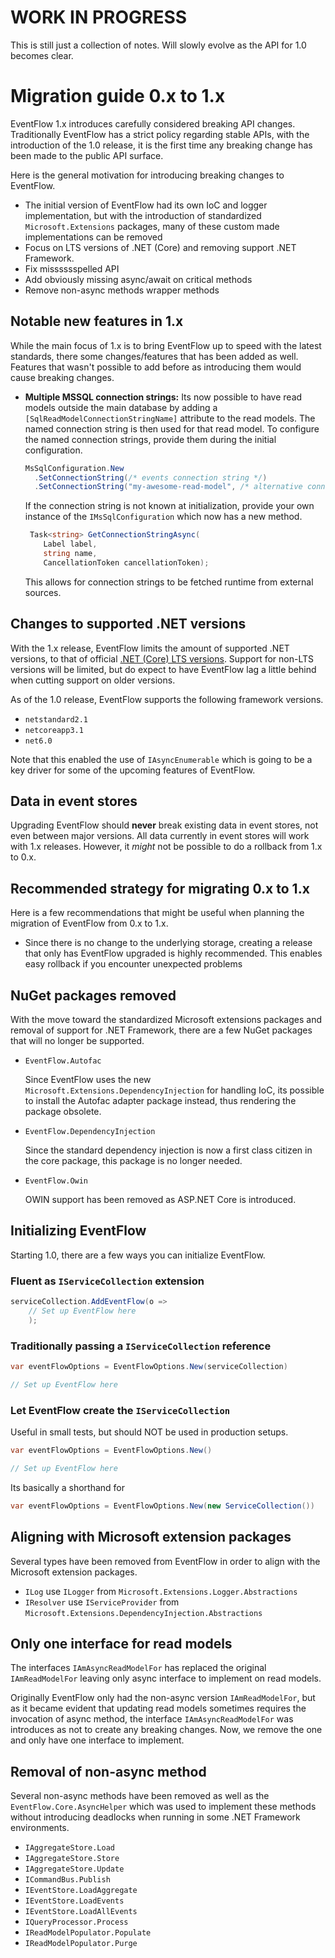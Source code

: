 # WORK IN PROGRESS

This is still just a collection of notes. Will slowly evolve as the API for
1.0 becomes clear.

# Migration guide 0.x to 1.x

EventFlow 1.x introduces carefully considered breaking API changes. Traditionally
EventFlow has a strict policy regarding stable APIs, with the introduction of
the 1.0 release, it is the first time any breaking change has been made to the
public API surface.

Here is the general motivation for introducing breaking changes to EventFlow.

- The initial version of EventFlow had its own IoC and logger implementation,
  but with the introduction of standardized `Microsoft.Extensions` packages,
  many of these custom made implementations can be removed
- Focus on LTS versions of .NET (Core) and removing support .NET Framework.
- Fix misssssspelled API
- Add obviously missing async/await on critical methods
- Remove non-async methods wrapper methods

## Notable new features in 1.x

While the main focus of 1.x is to bring EventFlow up to speed with the latest
standards, there some changes/features that has been added as well. Features
that wasn't possible to add before as introducing them would cause breaking changes.

- **Multiple MSSQL connection strings:** Its now possible to have read models
  outside the main database by adding a `[SqlReadModelConnectionStringName]`
  attribute to the read models. The named connection string is then used for
  that read model. To configure the named connection strings, provide them
  during the initial configuration.

  ```csharp
  MsSqlConfiguration.New
    .SetConnectionString(/* events connection string */)
    .SetConnectionString("my-awesome-read-model", /* alternative connection string */)
  ```

  If the connection string is not known at initialization, provide your own instance
  of the `IMsSqlConfiguration` which now has a new method.
  
  ```csharp
   Task<string> GetConnectionStringAsync(
      Label label,
      string name,
      CancellationToken cancellationToken);
  ```

  This allows for connection strings to be fetched runtime from external sources.

## Changes to supported .NET versions

With the 1.x release, EventFlow limits the amount of supported .NET versions, to
that of official [.NET (Core) LTS versions](https://dotnet.microsoft.com/en-us/platform/support/policy).
Support for non-LTS versions will be limited, but do expect to have EventFlow lag a little
behind when cutting support on older versions.

As of the 1.0 release, EventFlow supports the following framework versions.

- `netstandard2.1`
- `netcoreapp3.1`
- `net6.0`

Note that this enabled the use of `IAsyncEnumerable` which is going to be a key driver
for some of the upcoming features of EventFlow. 

## Data in event stores

Upgrading EventFlow should **never** break existing data in event stores, not even
between major versions. All data currently in event stores will work with 1.x
releases. However, it _might_ not be possible to do a rollback from 1.x to 0.x.

## Recommended strategy for migrating 0.x to 1.x

Here is a few recommendations that might be useful when planning the migration
of EventFlow from 0.x to 1.x. 

- Since there is no change to the underlying storage, creating a release that
  only has EventFlow upgraded is highly recommended. This enables easy rollback
  if you encounter unexpected problems

## NuGet packages removed

With the move toward the standardized Microsoft extensions packages and removal
of support for .NET Framework, there are a few NuGet packages that will no
longer be supported.

- `EventFlow.Autofac`
   
   Since EventFlow uses the new `Microsoft.Extensions.DependencyInjection` for
   handling IoC, its possible to install the Autofac adapter package instead,
   thus rendering the package obsolete.

- `EventFlow.DependencyInjection`

  Since the standard dependency injection is now a first class citizen in the
  core package, this package is no longer needed.

- `EventFlow.Owin`

  OWIN support has been removed as ASP.NET Core is introduced.


## Initializing EventFlow

Starting 1.0, there are a few ways you can initialize EventFlow.


### Fluent as `IServiceCollection` extension

```csharp
serviceCollection.AddEventFlow(o => 
    // Set up EventFlow here
    );
```

### Traditionally passing a `IServiceCollection` reference

```csharp
var eventFlowOptions = EventFlowOptions.New(serviceCollection)

// Set up EventFlow here
```


### Let EventFlow create the `IServiceCollection`

Useful in small tests, but should NOT be used in production setups.

```csharp
var eventFlowOptions = EventFlowOptions.New()

// Set up EventFlow here
```

Its basically a shorthand for

```csharp
var eventFlowOptions = EventFlowOptions.New(new ServiceCollection())
```


## Aligning with Microsoft extension packages

Several types have been removed from EventFlow in order to align
with the Microsoft extension packages.

- `ILog` use `ILogger` from `Microsoft.Extensions.Logger.Abstractions`
- `IResolver` use `IServiceProvider`
  from `Microsoft.Extensions.DependencyInjection.Abstractions`


## Only one interface for read models

The interfaces `IAmAsyncReadModelFor` has replaced the original `IAmReadModelFor`
leaving only async interface to implement on read models.

Originally EventFlow only had the non-async version `IAmReadModelFor`, but as it
became evident that updating read models sometimes requires the invocation of 
async method, the interface `IAmAsyncReadModelFor` was introduces as not to create
any breaking changes. Now, we remove the one and only have one interface to
implement.

## Removal of non-async method

Several non-async methods have been removed as well as the
`EventFlow.Core.AsyncHelper` which was used to implement these methods
without introducing deadlocks when running in some .NET Framework
environments.

- `IAggregateStore.Load`
- `IAggregateStore.Store`
- `IAggregateStore.Update`
- `ICommandBus.Publish`
- `IEventStore.LoadAggregate`
- `IEventStore.LoadEvents`
- `IEventStore.LoadAllEvents`
- `IQueryProcessor.Process`
- `IReadModelPopulator.Populate`
- `IReadModelPopulator.Purge`


